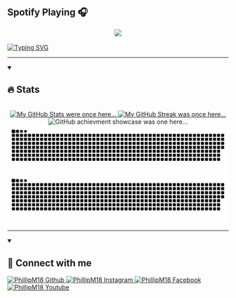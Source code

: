 
<h2>Spotify Playing 🎧</h2>
<p align='center'>
   <a target="_blank" href="https://novatorem.vercel.app/api/spotify?background_color=0d1117&border_color=ffffff(https://open.spotify.com/user/31wxvvd43i44seeq6djmru6r3pni)"> 
    <img src="https://novatorem.vercel.app/api/spotify?background_color=0d1117&border_color=ffffff(https://open.spotify.com/user/31wxvvd43i44seeq6djmru6r3pni)" /> 
  </a> 
</p>
  <!-- Typing SVG -->
  <a href="https://git.io/typing-svg" target="_blank" rel="noopener noreferrer">
    <img src="https://readme-typing-svg.demolab.com?font=Marthel&size=30&pause=1000&color=4128F7&center=true&vCenter=true&width=870&height=100&lines=My+name+is+Scott%F0%9F%91%8B;I+am+learning+Java%2C+JavaScript%2C+and+Pyhton+%F0%9F%90%8D;What+ever+you+are%2C+be+a+good+one.;It+was+nice+meeting+you.++See+you+later!" alt="Typing SVG" /></a>
    
</div>

<hr>

<details open>
<summary><h2>🔥 Stats</h2></summary>
<p align="center">

  <br>

  <!-- Github Stats -->
  <a href="https://github.com/anuraghazra/github-readme-stats" target="_blank" rel="noopener noreferrer">
    <img src="https://github-readme-stats.vercel.app/api?username=PhillipM18&show_icons=true&theme=tokyonight&border_color=7723DF" 
         width="49%" alt="My GitHub Stats were once here..." />
  </a>
  <!-- Github Streak -->
  <a href="https://git.io/streak-stats" target="_blank" rel="noopener noreferrer">
    <img src="https://streak-stats.demolab.com?user=PhillipM18&theme=tokyonight&mode=daily&border=7723DF" 
         width="49%" alt="My GitHub Streak was once here..." />
  </a>
   
  
  <br>
  <!--Achievments-->
  <a>
    <img src="https://github-profile-trophy.vercel.app/?username=PhillipM18&theme=tokyonight&column=-1&title=Commits,Repositories,Issues,PullRequest,Followers,Stars&no-frame=true&margin-w=5" 
         alt="GitHub achievment showcase was one here..." />
  </a>
  
  <!-- Commit Snake! -->
  
  <a href="https://raw.githubusercontent.com/PhillipM18/PhillipM18/media/github-contribution-grid-snake.svg#gh-dark-mode-only" target="_blank" rel="noopener noreferrer">
    <img src="https://raw.githubusercontent.com/PhillipM18/PhillipM18/media/github-contribution-grid-snake-dark.svg" 
       alt"Check out my commit history!" />
  </a>
  
  <a href="https://raw.githubusercontent.com/PhillipM18/PhillipM18/media/github-contribution-grid-snake.svg#gh-light-mode-only" target="_blank" rel="noopener noreferrer">
    <img src="https://raw.githubusercontent.com/PhillipM18/PhillipM18/media/github-contribution-grid-snake.svg" 
         alt"Check out my commit history!" />
  </a>
</p>
</details>

<hr>

<details open> 
  <summary><h2>👑 Connect with me</h2></summary>
  <!-- Github -->
  <a href="https://github.com/PhillipM18">
    <img alt="PhillipM18 Github" width="100" src="https://cdn-icons-png.flaticon.com/512/179/179323.png" />
  </a>
  <!-- Instagram -->
  <a href="https://www.instagram.com/resshin999/">
    <img alt="PhillipM18 Instagram" width="100" src="https://cdn-icons-png.flaticon.com/128/1384/1384063.png" />
  </a>
  <!-- Facebook -->
  <a href="https://www.facebook.com/m.phillip.m/">
    <img alt="PhillipM18 Facebook" width="100" src="https://cdn-icons-png.flaticon.com/128/5968/5968764.png" />
  </a>
  <!-- Youtube -->
  <a href="https://www.youtube.com/@xavierz7131">
    <img alt="PhillipM18 Youtube" width="100" src="https://cdn-icons-png.flaticon.com/128/187/187209.png" />
  </a>  

</details> 
